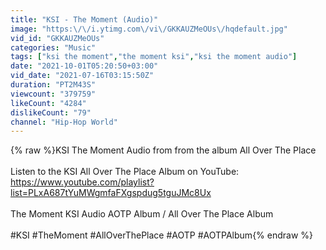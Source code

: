 ```yaml
---
title: "KSI - The Moment (Audio)"
image: "https:\/\/i.ytimg.com\/vi\/GKKAUZMeOUs\/hqdefault.jpg"
vid_id: "GKKAUZMeOUs"
categories: "Music"
tags: ["ksi the moment","the moment ksi","ksi the moment audio"]
date: "2021-10-01T05:20:50+03:00"
vid_date: "2021-07-16T03:15:50Z"
duration: "PT2M43S"
viewcount: "379759"
likeCount: "4284"
dislikeCount: "79"
channel: "Hip-Hop World"
---
```

{% raw %}KSI The Moment Audio from from the album All Over The Place<br /><br />Listen to the KSI All Over The Place Album on YouTube: <a rel="nofollow" target="blank" href="https://www.youtube.com/playlist?list=PLxA687tYuMWgmfaFXgspdug5tguJMc8Ux">https://www.youtube.com/playlist?list=PLxA687tYuMWgmfaFXgspdug5tguJMc8Ux</a><br /><br />The Moment KSI Audio AOTP Album / All Over The Place Album<br /><br />#KSI #TheMoment #AllOverThePlace #AOTP #AOTPAlbum{% endraw %}
